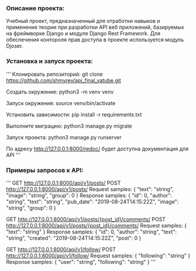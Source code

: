 ### Описание проекта:
Учебный проект, предназначенный для отработки навыков и применение теории при разработки
API веб приложений, базируемых на фреймворке Django и модуле Django Rest Framework.
Для обеспечения контороля прав доступа в проекте используется модуль Djoser.

### Установка и запуск проекта:
'''
Клонировать репозиторий:
git clone https://github.com/shmyrev/api_final_yatube.git

Создать окружение:
python3 -m venv venv

Запуск окружения:
source venv/bin/activate

Установить зависимости:
pip install -r requirements.txt

Выполните миграцию:
python3 manage.py migrate

Запуск проекта:
python3 manage.py runserver

По адресу http://127.0.0.1:8000/redoc/ будет доступна документация для API
'''
### Примеры запросов к API:
'''
GET http://127.0.0.1:8000/api/v1/posts/
POST http://127.0.0.1:8000/api/v1/posts/
Request samples:
{
    "text": "string",
    "image": "string",
    "group": 0
}
Response samples:
{
    "id": 0,
    "author": "string",
    "text": "string",
    "pub_date": "2019-08-24T14:15:22Z",
    "image": "string",
    "group": 0
}

GET http://127.0.0.1:8000/api/v1/posts/{post_id}/comments/
POST http://127.0.0.1:8000/api/v1/posts/{post_id}/comments/
Request samples:
{
    "text": "string"
}
Response samples:
{
    "id": 0,
    "author": "string",
    "text": "string",
    "created": "2019-08-24T14:15:22Z",
    "post": 0
}

GET http://127.0.0.1:8000/api/v1/follow/
POST http://127.0.0.1:8000/api/v1/follow/
Request samples:
{
    "following": "string"
}
Response samples:
{
    "user": "string",
    "following": "string"
}
'''